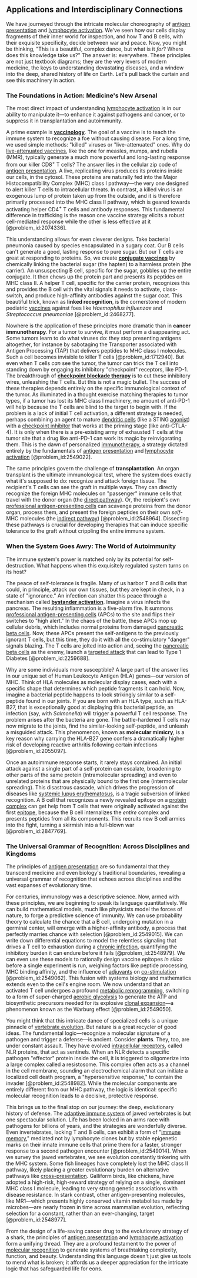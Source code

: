 ## Applications and Interdisciplinary Connections

We have journeyed through the intricate molecular choreography of [antigen presentation](@article_id:138084) and [lymphocyte activation](@article_id:163278). We've seen how our cells display fragments of their inner world for inspection, and how T and B cells, with their exquisite specificity, decide between war and peace. Now, you might be thinking, "This is a beautiful, complex dance, but what is it *for*? Where does this knowledge take us?" The answer is: everywhere. These principles are not just textbook diagrams; they are the very levers of modern medicine, the keys to understanding devastating diseases, and a window into the deep, shared history of life on Earth. Let's pull back the curtain and see this machinery in action.

### The Foundations in Action: Medicine's New Arsenal

The most direct impact of understanding [lymphocyte activation](@article_id:163278) is in our ability to manipulate it—to enhance it against pathogens and cancer, or to suppress it in transplantation and autoimmunity.

A prime example is **[vaccinology](@article_id:193653)**. The goal of a vaccine is to teach the immune system to recognize a foe without causing disease. For a long time, we used simple methods: "killed" viruses or "live-attenuated" ones. Why do [live-attenuated vaccines](@article_id:193509), like the one for measles, mumps, and rubella (MMR), typically generate a much more powerful and long-lasting response from our killer CD8$^+$ T cells? The answer lies in the cellular zip code of [antigen presentation](@article_id:138084). A live, replicating virus produces its proteins inside our cells, in the cytosol. These proteins are naturally fed into the Major Histocompatibility Complex (MHC) class I pathway—the very one designed to alert killer T cells to intracellular threats. In contrast, a killed virus is an exogenous lump of protein taken up from the outside, and it is therefore primarily processed into the MHC class II pathway, which is geared towards activating helper CD4$^+$ T cells and antibody responses. This fundamental difference in trafficking is the reason one vaccine strategy elicits a robust cell-mediated response while the other is less effective at it [@problem_id:2074336].

This understanding allows for even cleverer designs. Take bacterial pneumonia caused by species encapsulated in a sugary coat. Our B cells can't generate a good, lasting response to pure sugar. But our T cells are great at responding to proteins. So, we create **[conjugate vaccines](@article_id:149302)** by chemically linking the bacterial sugar (the hapten) to a harmless protein (the carrier). An unsuspecting B cell, specific for the sugar, gobbles up the entire conjugate. It then chews up the protein part and presents its peptides on MHC class II. A helper T cell, specific for the carrier protein, recognizes this and provides the B cell with the vital signals it needs to activate, class-switch, and produce high-affinity antibodies against the sugar coat. This beautiful trick, known as **linked recognition**, is the cornerstone of modern pediatric [vaccines](@article_id:176602) against foes like *Haemophilus influenzae* and *Streptococcus pneumoniae* [@problem_id:2468277].

Nowhere is the application of these principles more dramatic than in **cancer immunotherapy**. For a tumor to survive, it must perform a disappearing act. Some tumors learn to do what viruses do: they stop presenting antigens altogether, for instance by sabotaging the Transporter associated with Antigen Processing (TAP) that delivers peptides to MHC class I molecules. Such a cell becomes invisible to killer T cells [@problem_id:1712940]. But even when T cells *can* see the tumor, the tumor can trick the T cell into standing down by engaging its inhibitory "checkpoint" receptors, like PD-1. The breakthrough of **[checkpoint blockade therapy](@article_id:182824)** is to cut these inhibitory wires, unleashing the T cells. But this is not a magic bullet. The success of these therapies depends entirely on the specific immunological context of the tumor. As illuminated in a thought exercise matching therapies to tumor types, if a tumor has lost its MHC class I machinery, no amount of anti-PD-1 will help because the T cells are blind to the target to begin with. If the problem is a lack of initial T cell activation, a different strategy is needed, perhaps combining an agent to mature [dendritic cells](@article_id:171793) (like a STING [agonist](@article_id:163003)) with a [checkpoint inhibitor](@article_id:186755) that works at the priming stage (like anti-CTLA-4). It is only when there is a pre-existing army of exhausted T cells at the tumor site that a drug like anti-PD-1 can work its magic by reinvigorating them. This is the dawn of personalized [immunotherapy](@article_id:149964), a strategy dictated entirely by the fundamentals of [antigen presentation](@article_id:138084) and [lymphocyte activation](@article_id:163278) [@problem_id:2549022].

The same principles govern the challenge of **transplantation**. An organ transplant is the ultimate immunological test, where the system does exactly what it's supposed to do: recognize and attack foreign tissue. The recipient's T cells can see the graft in multiple ways. They can directly recognize the foreign MHC molecules on "passenger" immune cells that travel with the donor organ (the [direct pathway](@article_id:188945)). Or, the recipient's own [professional antigen-presenting cells](@article_id:200721) can scavenge proteins from the donor organ, process them, and present the foreign peptides on their own *self*-MHC molecules (the [indirect pathway](@article_id:199027)) [@problem_id:2548964]. Dissecting these pathways is crucial for developing therapies that can induce specific tolerance to the graft without crippling the entire immune system.

### When the System Goes Awry: The World of Autoimmunity

The immune system's power is matched only by its potential for self-destruction. What happens when this exquisitely regulated system turns on its host?

The peace of self-tolerance is fragile. Many of us harbor T and B cells that could, in principle, attack our own tissues, but they are kept in check, in a state of "ignorance." An infection can shatter this peace through a mechanism called **[bystander activation](@article_id:192399)**. Imagine a virus infects the pancreas. The resulting inflammation is a five-alarm fire. It summons [professional antigen-presenting cells](@article_id:200721) (APCs) to the site and flips their switches to "high alert." In the chaos of the battle, these APCs mop up cellular debris, which includes normal proteins from damaged [pancreatic beta cells](@article_id:180378). Now, these APCs present the self-antigens to the previously ignorant T cells, but this time, they do it with all the co-stimulatory "danger" signals blazing. The T cells are jolted into action and, seeing the [pancreatic beta cells](@article_id:180378) as the enemy, launch a [targeted attack](@article_id:266403) that can lead to Type 1 Diabetes [@problem_id:2259688].

Why are some individuals more susceptible? A large part of the answer lies in our unique set of Human Leukocyte Antigen (HLA) genes—our version of MHC. Think of HLA molecules as molecular display cases, each with a specific shape that determines which peptide fragments it can hold. Now, imagine a bacterial peptide happens to look strikingly similar to a self-peptide found in our joints. If you are born with an HLA type, such as HLA-B27, that is exceptionally good at displaying this bacterial peptide, an infection (say, with *Salmonella*) will trigger a powerful T cell response. The problem arises after the bacteria are gone. The battle-hardened T cells may now migrate to the joints, find the similar-looking self-peptide, and unleash a misguided attack. This phenomenon, known as **molecular mimicry**, is a key reason why carrying the HLA-B27 gene confers a dramatically higher risk of developing reactive arthritis following certain infections [@problem_id:2055097].

Once an autoimmune response starts, it rarely stays contained. An initial attack against a single part of a self-protein can escalate, broadening to other parts of the same protein (intramolecular spreading) and even to unrelated proteins that are physically bound to the first one (intermolecular spreading). This disastrous cascade, which drives the progression of diseases like [systemic lupus erythematosus](@article_id:155707), is a tragic subversion of linked recognition. A B cell that recognizes a newly revealed epitope on a [protein complex](@article_id:187439) can get help from T cells that were originally activated against the first [epitope](@article_id:181057), because the B cell internalizes the *entire* complex and presents peptides from all its components. This recruits new B cell armies into the fight, turning a skirmish into a full-blown war [@problem_id:2847769].

### The Universal Grammar of Recognition: Across Disciplines and Kingdoms

The principles of [antigen presentation](@article_id:138084) are so fundamental that they transcend medicine and even biology's traditional boundaries, revealing a universal grammar of recognition that echoes across disciplines and the vast expanses of evolutionary time.

For centuries, immunology was a descriptive science. Now, armed with these principles, we are beginning to speak its language quantitatively. We can build mathematical models, much like physicists model the forces of nature, to forge a predictive science of immunity. We can use probability theory to calculate the chance that a B cell, undergoing mutation in a germinal center, will emerge with a higher-affinity antibody, a process that perfectly marries chance with selection [@problem_id:2549015]. We can write down differential equations to model the relentless signaling that drives a T cell to exhaustion during a [chronic infection](@article_id:174908), quantifying the inhibitory burden it can endure before it fails [@problem_id:2548979]. We can even use these models to rationally design vaccine epitopes *in silico* before a single experiment is run, weighing factors like peptide processing, MHC binding affinity, and the influence of [adjuvants](@article_id:192634) on [co-stimulation](@article_id:177907) [@problem_id:2549062]. This fusion with systems biology and mathematics extends even to the cell's engine room. We now understand that an activated T cell undergoes a profound [metabolic reprogramming](@article_id:166766), switching to a form of super-charged [aerobic glycolysis](@article_id:154570) to generate the ATP and biosynthetic precursors needed for its explosive [clonal expansion](@article_id:193631)—a phenomenon known as the Warburg effect [@problem_id:2549050].

You might think that this intricate dance of specialized cells is a unique pinnacle of [vertebrate evolution](@article_id:144524). But nature is a great recycler of good ideas. The fundamental logic—recognize a molecular signature of a pathogen and trigger a defense—is ancient. Consider **plants**. They, too, are under constant assault. They have evolved [intracellular receptors](@article_id:146262), called NLR proteins, that act as sentinels. When an NLR detects a specific pathogen "effector" protein inside the cell, it is triggered to oligomerize into a large complex called a resistosome. This complex often acts as a channel in the cell membrane, sounding an electrochemical alarm that can initiate a localized cell death program, a "hypersensitive response," to contain the invader [@problem_id:2548982]. While the molecular components are entirely different from our MHC pathway, the logic is identical: specific molecular recognition leads to a decisive, protective response.

This brings us to the final stop on our journey: the deep, evolutionary history of defense. The [adaptive immune system](@article_id:191220) of jawed vertebrates is but one spectacular solution. Life has been locked in an arms race with pathogens for billions of years, and the strategies are wonderfully diverse. Even invertebrates, lacking T and B cells, can exhibit a form of "[immune memory](@article_id:164478)," mediated not by lymphocyte clones but by stable epigenetic marks on their innate immune cells that prime them for a faster, stronger response to a second pathogen encounter [@problem_id:2549014]. When we survey the jawed vertebrates, we see evolution constantly tinkering with the MHC system. Some fish lineages have completely lost the MHC class II pathway, likely placing a greater evolutionary burden on alternative pathways like [cross-presentation](@article_id:152018). Galliform birds, like chickens, have adopted a high-risk, high-reward strategy of relying on a single, dominant MHC class I molecule, leading to very strong genetic associations with disease resistance. In stark contrast, other antigen-presenting molecules, like MR1—which presents highly conserved vitamin metabolites made by microbes—are nearly frozen in time across mammalian evolution, reflecting selection for a constant, rather than an ever-changing, target [@problem_id:2548977].

From the design of a life-saving cancer drug to the evolutionary strategy of a shark, the principles of [antigen presentation](@article_id:138084) and [lymphocyte activation](@article_id:163278) form a unifying thread. They are a profound testament to the power of [molecular recognition](@article_id:151476) to generate systems of breathtaking complexity, function, and beauty. Understanding this language doesn't just give us tools to mend what is broken; it affords us a deeper appreciation for the intricate logic that has safeguarded life for eons.